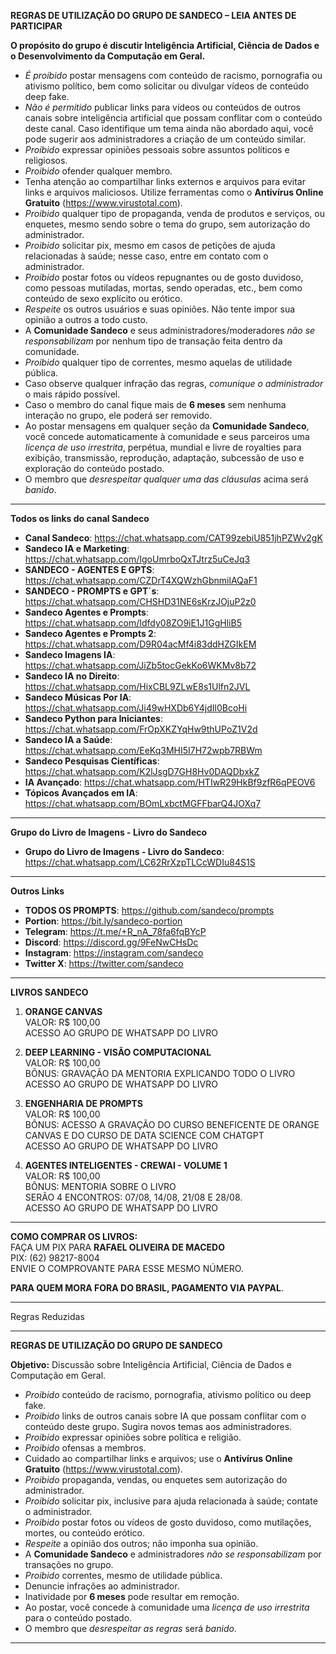 **REGRAS DE UTILIZAÇÃO DO GRUPO DE SANDECO – LEIA ANTES DE PARTICIPAR**

**O propósito do grupo é discutir Inteligência Artificial, Ciência de Dados e o Desenvolvimento da Computação em Geral.**

- *É proibido* postar mensagens com conteúdo de racismo, pornografia ou ativismo político, bem como solicitar ou divulgar vídeos de conteúdo deep fake.  
- *Não é permitido* publicar links para vídeos ou conteúdos de outros canais sobre inteligência artificial que possam conflitar com o conteúdo deste canal. Caso identifique um tema ainda não abordado aqui, você pode sugerir aos administradores a criação de um conteúdo similar.  
- *Proibido* expressar opiniões pessoais sobre assuntos políticos e religiosos.  
- *Proibido* ofender qualquer membro.  
- Tenha atenção ao compartilhar links externos e arquivos para evitar links e arquivos maliciosos. Utilize ferramentas como o **Antivírus Online Gratuito** (https://www.virustotal.com).  
- *Proibido* qualquer tipo de propaganda, venda de produtos e serviços, ou enquetes, mesmo sendo sobre o tema do grupo, sem autorização do administrador.  
- *Proibido* solicitar pix, mesmo em casos de petições de ajuda relacionadas à saúde; nesse caso, entre em contato com o administrador.  
- *Proibido* postar fotos ou vídeos repugnantes ou de gosto duvidoso, como pessoas mutiladas, mortas, sendo operadas, etc., bem como conteúdo de sexo explícito ou erótico.  
- *Respeite* os outros usuários e suas opiniões. Não tente impor sua opinião a outros a todo custo.  
- A **Comunidade Sandeco** e seus administradores/moderadores *não se responsabilizam* por nenhum tipo de transação feita dentro da comunidade.  
- *Proibido* qualquer tipo de correntes, mesmo aquelas de utilidade pública.  
- Caso observe qualquer infração das regras, *comunique o administrador* o mais rápido possível.  
- Caso o membro do canal fique mais de **6 meses** sem nenhuma interação no grupo, ele poderá ser removido.  
- Ao postar mensagens em qualquer seção da **Comunidade Sandeco**, você concede automaticamente à comunidade e seus parceiros uma *licença de uso irrestrita*, perpétua, mundial e livre de royalties para exibição, transmissão, reprodução, adaptação, subcessão de uso e exploração do conteúdo postado.  
- O membro que *desrespeitar qualquer uma das cláusulas* acima será *banido*.

---

**Todos os links do canal Sandeco**

- **Canal Sandeco**: https://chat.whatsapp.com/CAT99zebiU851jhPZWv2gK  
- **Sandeco IA e Marketing**: https://chat.whatsapp.com/IgoUmrboQxTJtrz5uCeJq3  
- **SANDECO - AGENTES E GPTS**: https://chat.whatsapp.com/CZDrT4XQWzhGbnmilAQaF1  
- **SANDECO - PROMPTS e GPT´s**: https://chat.whatsapp.com/CHSHD31NE6sKrzJOjuP2z0  
- **Sandeco Agentes e Prompts**: https://chat.whatsapp.com/Idfdy08ZO9iE1J1GgHliB5  
- **Sandeco Agentes e Prompts 2**: https://chat.whatsapp.com/D9R04acMf4i83ddHZGIkEM  
- **Sandeco Imagens IA**: https://chat.whatsapp.com/JiZb5tocGekKo6WKMv8b72  
- **Sandeco IA no Direito**: https://chat.whatsapp.com/HixCBL9ZLwE8s1Ulfn2JVL  
- **Sandeco Músicas Por IA**: https://chat.whatsapp.com/Ji49wHXDb6Y4jdIl0BcoHi  
- **Sandeco Python para Iniciantes**: https://chat.whatsapp.com/FrOpXKZYqHw9thUPoZ1V2d  
- **Sandeco IA a Saúde**: https://chat.whatsapp.com/EeKq3MHI5I7H72wpb7RBWm  
- **Sandeco Pesquisas Científicas**: https://chat.whatsapp.com/K2lJsgD7GH8Hv0DAQDbxkZ  
- **IA Avançado**: https://chat.whatsapp.com/HTIwR29HkBf9zfR6qPEOV6  
- **Tópicos Avançados em IA**: https://chat.whatsapp.com/BOmLxbctMGFFbarQ4JOXq7  

---

**Grupo do Livro de Imagens - Livro do Sandeco**

- **Grupo do Livro de Imagens - Livro do Sandeco**: https://chat.whatsapp.com/LC62RrXzpTLCcWDIu84S1S

---

**Outros Links**

- **TODOS OS PROMPTS**: https://github.com/sandeco/prompts  
- **Portion**: https://bit.ly/sandeco-portion  
- **Telegram**: https://t.me/+R_nA_78fa6fqBYcP  
- **Discord**: https://discord.gg/9FeNwCHsDc  
- **Instagram**: https://instagram.com/sandeco  
- **Twitter X**: https://twitter.com/sandeco  

---

**LIVROS SANDECO**

1. **ORANGE CANVAS**  
   VALOR: R$ 100,00  
   ACESSO AO GRUPO DE WHATSAPP DO LIVRO  

2. **DEEP LEARNING - VISÃO COMPUTACIONAL**  
   VALOR: R$ 100,00  
   BÔNUS: GRAVAÇÃO DA MENTORIA EXPLICANDO TODO O LIVRO  
   ACESSO AO GRUPO DE WHATSAPP DO LIVRO  

3. **ENGENHARIA DE PROMPTS**  
   VALOR: R$ 100,00  
   BÔNUS: ACESSO A GRAVAÇÃO DO CURSO BENEFICENTE DE ORANGE CANVAS E DO CURSO DE DATA SCIENCE COM CHATGPT  
   ACESSO AO GRUPO DE WHATSAPP DO LIVRO  

4. **AGENTES INTELIGENTES - CREWAI - VOLUME 1**  
   VALOR: R$ 100,00  
   BÔNUS: MENTORIA SOBRE O LIVRO  
   SERÃO 4 ENCONTROS: 07/08, 14/08, 21/08 E 28/08.  
   ACESSO AO GRUPO DE WHATSAPP DO LIVRO  

---

**COMO COMPRAR OS LIVROS:**  
FAÇA UM PIX PARA **RAFAEL OLIVEIRA DE MACEDO**  
PIX: (62) 98217-8004  
ENVIE O COMPROVANTE PARA ESSE MESMO NÚMERO.

**PARA QUEM MORA FORA DO BRASIL, PAGAMENTO VIA PAYPAL**.


---

Regras Reduzidas

---

**REGRAS DE UTILIZAÇÃO DO GRUPO DE SANDECO**

**Objetivo:** Discussão sobre Inteligência Artificial, Ciência de Dados e Computação em Geral.

- *Proibido* conteúdo de racismo, pornografia, ativismo político ou deep fake.  
- *Proibido* links de outros canais sobre IA que possam conflitar com o conteúdo deste grupo. Sugira novos temas aos administradores.  
- *Proibido* expressar opiniões sobre política e religião.  
- *Proibido* ofensas a membros.  
- Cuidado ao compartilhar links e arquivos; use o **Antivírus Online Gratuito** (https://www.virustotal.com).  
- *Proibido* propaganda, vendas, ou enquetes sem autorização do administrador.  
- *Proibido* solicitar pix, inclusive para ajuda relacionada à saúde; contate o administrador.  
- *Proibido* postar fotos ou vídeos de gosto duvidoso, como mutilações, mortes, ou conteúdo erótico.  
- *Respeite* a opinião dos outros; não imponha sua opinião.  
- A **Comunidade Sandeco** e administradores *não se responsabilizam* por transações no grupo.  
- *Proibido* correntes, mesmo de utilidade pública.  
- Denuncie infrações ao administrador.  
- Inatividade por **6 meses** pode resultar em remoção.  
- Ao postar, você concede à comunidade uma *licença de uso irrestrita* para o conteúdo postado.  
- O membro que *desrespeitar as regras* será *banido*.

---
